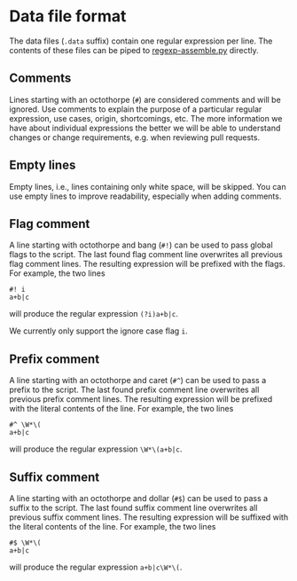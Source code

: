 # Data file format
The data files (`.data` suffix) contain one regular expression per line. The contents of these files can be piped to [regexp-assemble.py](regexp-assemble.py) directly.

## Comments
Lines starting with an octothorpe (`#`) are considered comments and will be ignored. Use comments to explain the purpose of a particular
regular expression, use cases, origin, shortcomings, etc. The more information we have about individual expressions the better we will be able to understand changes or change requirements, e.g. when reviewing pull requests.

## Empty lines
Empty lines, i.e., lines containing only white space, will be skipped. You can use empty lines to improve readability, especially when adding
comments.

## Flag comment
A line starting with octothorpe and bang (`#!`) can be used to pass global flags to the script. The last found flag comment line overwrites
all previous flag comment lines. The resulting expression will be prefixed with the flags. For example, the two lines
```
#! i
a+b|c
```
will produce the regular expression `(?i)a+b|c`.

We currently only support the ignore case flag `i`.

## Prefix comment
A line starting with an octothorpe and caret (`#^`) can be used to pass a prefix to the script. The last found prefix comment line overwrites
all previous prefix comment lines. The resulting expression will be prefixed with the literal contents of the line. For example, the two lines
```
#^ \W*\(
a+b|c
```
will produce the regular expression `\W*\(a+b|c`.

## Suffix comment
A line starting with an octothorpe and dollar (`#$`) can be used to pass a suffix to the script. The last found suffix comment line overwrites all previous suffix comment lines. The resulting expression will be suffixed with the literal contents of the line.
For example, the two lines
```
#$ \W*\(
a+b|c
```
will produce the regular expression `a+b|c\W*\(`.
